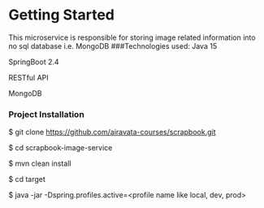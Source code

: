 # Getting Started
This microservice is responsible for storing image related information into no sql database i.e. MongoDB
###Technologies used:
Java 15

SpringBoot 2.4

RESTful API

MongoDB

### Project Installation
$ git clone https://github.com/airavata-courses/scrapbook.git

$ cd scrapbook-image-service

$ mvn clean install

$ cd target

$ java -jar -Dspring.profiles.active=<profile name like local, dev, prod> <jar name with extension>

